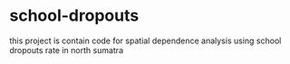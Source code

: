 # school-dropouts
this project is contain code for spatial dependence analysis using school dropouts rate in north sumatra
